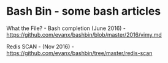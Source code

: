 
# Bash Bin - some bash articles

What the File? - Bash completion (June 2016) - https://github.com/evanx/bashbin/blob/master/2016/vimy.md

Redis SCAN - (Nov 2016) - https://github.com/evanx/bashbin/tree/master/redis-scan
